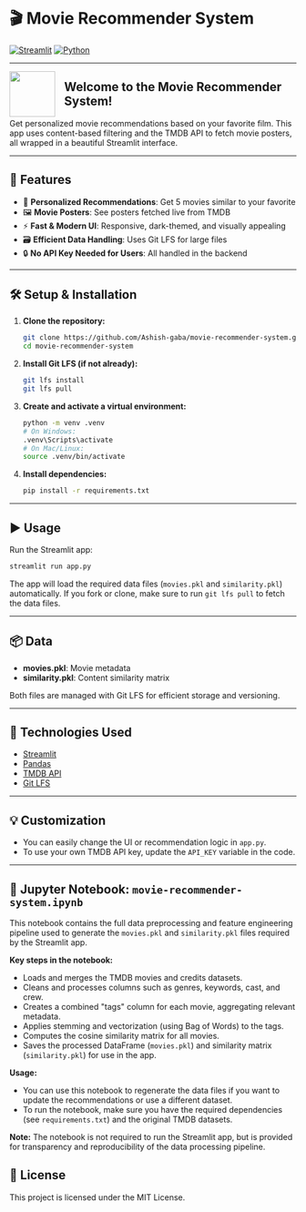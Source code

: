 # 🎬 Movie Recommender System

[![Streamlit](https://img.shields.io/badge/Built%20with-Streamlit-ff4b4b?logo=streamlit&logoColor=white)](https://streamlit.io/)
[![Python](https://img.shields.io/badge/Python-3.10%2B-blue?logo=python&logoColor=white)](https://www.python.org/)

---

<img src="https://img.icons8.com/color/96/000000/movie-projector.png" width="80" align="left" style="margin-right: 16px;"/>

## Welcome to the Movie Recommender System!

Get personalized movie recommendations based on your favorite film. This app uses content-based filtering and the TMDB API to fetch movie posters, all wrapped in a beautiful Streamlit interface.

---

## 🚀 Features

- 🎥 **Personalized Recommendations**: Get 5 movies similar to your favorite
- 🖼️ **Movie Posters**: See posters fetched live from TMDB
- ⚡ **Fast & Modern UI**: Responsive, dark-themed, and visually appealing
- 🗃️ **Efficient Data Handling**: Uses Git LFS for large files
- 🔒 **No API Key Needed for Users**: All handled in the backend

---

## 🛠️ Setup & Installation

1. **Clone the repository:**

   ```bash
   git clone https://github.com/Ashish-gaba/movie-recommender-system.git
   cd movie-recommender-system
   ```

2. **Install Git LFS (if not already):**

   ```bash
   git lfs install
   git lfs pull
   ```

3. **Create and activate a virtual environment:**

   ```bash
   python -m venv .venv
   # On Windows:
   .venv\Scripts\activate
   # On Mac/Linux:
   source .venv/bin/activate
   ```

4. **Install dependencies:**
   ```bash
   pip install -r requirements.txt
   ```

---

## ▶️ Usage

Run the Streamlit app:

```bash
streamlit run app.py
```

The app will load the required data files (`movies.pkl` and `similarity.pkl`) automatically. If you fork or clone, make sure to run `git lfs pull` to fetch the data files.

---

## 📦 Data

- **movies.pkl**: Movie metadata
- **similarity.pkl**: Content similarity matrix

Both files are managed with Git LFS for efficient storage and versioning.

---

## 🧰 Technologies Used

- [Streamlit](https://streamlit.io/)
- [Pandas](https://pandas.pydata.org/)
- [TMDB API](https://www.themoviedb.org/documentation/api)
- [Git LFS](https://git-lfs.github.com/)

---

## 💡 Customization

- You can easily change the UI or recommendation logic in `app.py`.
- To use your own TMDB API key, update the `API_KEY` variable in the code.

---

## 📒 Jupyter Notebook: `movie-recommender-system.ipynb`

This notebook contains the full data preprocessing and feature engineering pipeline used to generate the `movies.pkl` and `similarity.pkl` files required by the Streamlit app.

**Key steps in the notebook:**

- Loads and merges the TMDB movies and credits datasets.
- Cleans and processes columns such as genres, keywords, cast, and crew.
- Creates a combined "tags" column for each movie, aggregating relevant metadata.
- Applies stemming and vectorization (using Bag of Words) to the tags.
- Computes the cosine similarity matrix for all movies.
- Saves the processed DataFrame (`movies.pkl`) and similarity matrix (`similarity.pkl`) for use in the app.

**Usage:**

- You can use this notebook to regenerate the data files if you want to update the recommendations or use a different dataset.
- To run the notebook, make sure you have the required dependencies (see `requirements.txt`) and the original TMDB datasets.

**Note:**
The notebook is not required to run the Streamlit app, but is provided for transparency and reproducibility of the data processing pipeline.


## 📜 License

This project is licensed under the MIT License.
